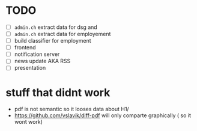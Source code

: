 # TODO

- [ ] `admin.ch` extract data for dsg and 
- [ ] `admin.ch` extract data for  employement
- [ ] build classifier for employment
- [ ] frontend
- [ ] notification server
- [ ] news update AKA RSS
- [ ] presentation

# stuff that didnt work
 - pdf is not semantic so it looses data about H1/
 - https://github.com/vslavik/diff-pdf will only comparte graphically ( so it wont work)
 
 